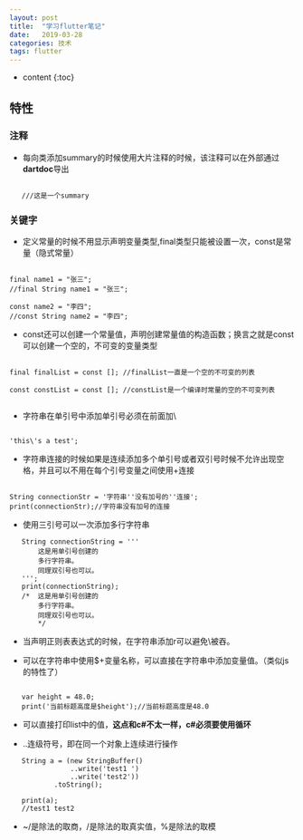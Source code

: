 ```yaml
---
layout: post
title:  "学习flutter笔记"
date:   2019-03-28
categories: 技术
tags: flutter
---
```


* content
{:toc}

## 特性

### 注释
- 每向类添加summary的时候使用大片注释的时候，该注释可以在外部通过**dartdoc**导出

```

   ///这是一个summary

``` 
### 关键字

- 定义常量的时候不用显示声明变量类型,final类型只能被设置一次，const是常量（隐式常量）

```

final name1 = "张三";
//final String name1 = "张三";

const name2 = "李四";
//const String name2 = "李四";

```

- const还可以创建一个常量值，声明创建常量值的构造函数；换言之就是const可以创建一个空的，不可变的变量类型

```

final finalList = const []; //finalList一直是一个空的不可变的列表

const constList = const []; //constList是一个编译时常量的空的不可变列表


```

- 字符串在单引号中添加单引号必须在前面加\

```

'this\'s a test';

```

- 字符串连接的时候如果是连续添加多个单引号或者双引号时候不允许出现空格，并且可以不用在每个引号变量之间使用+连接

```

String connectionStr = '字符串''没有加号的''连接';
print(connectionStr);//字符串没有加号的连接

```

- 使用三引号可以一次添加多行字符串
 
 ```
    String connectionString = '''
        这是用单引号创建的
        多行字符串。
        同理双引号也可以。
    ''';
    print(connectionString);
    /*  这是用单引号创建的
        多行字符串。
        同理双引号也可以。
        */

 ```

- 当声明正则表表达式的时候，在字符串添加r可以避免\被吞。

- 可以在字符串中使用$+变量名称，可以直接在字符串中添加变量值。（类似js的特性了）

 ```

    var height = 48.0;
    print('当前标题高度是$height');//当前标题高度是48.0

 ```
- 可以直接打印list中的值，**这点和c#不太一样，c#必须要使用循环**

- ..连级符号，即在同一个对象上连续进行操作
 ```
    String a = (new StringBuffer()
                ..write('test1 ')
                ..write('test2'))
            .toString();

    print(a);
    //test1 test2
 ```

- ~/是除法的取商，/是除法的取真实值，%是除法的取模